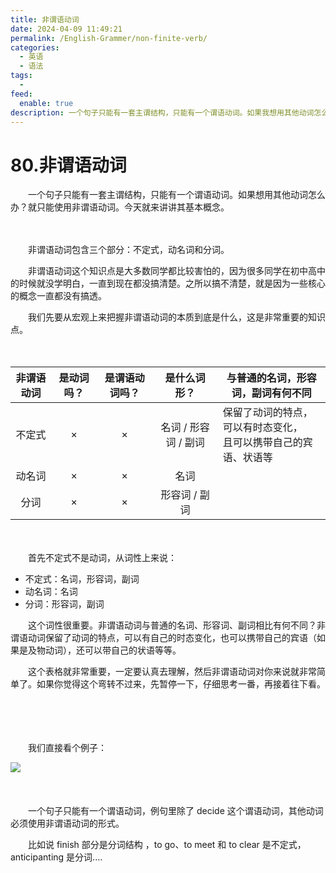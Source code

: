 ```yaml
---
title: 非谓语动词
date: 2024-04-09 11:49:21
permalink: /English-Grammer/non-finite-verb/
categories:
  - 英语
  - 语法
tags:
  - 
feed:
  enable: true
description: 一个句子只能有一套主谓结构，只能有一个谓语动词。如果我想用其他动词怎么办？就只能使用非谓语动词。今天就来讲讲其基本概念。
---
```

# 80.非谓语动词

　　一个句子只能有一套主谓结构，只能有一个谓语动词。如果想用其他动词怎么办？就只能使用非谓语动词。今天就来讲讲其基本概念。
<!-- more -->

　　‍

　　非谓语动词包含三个部分：不定式，动名词和分词。‍‍

　　非谓语动词这个知识点是大多数同学都比较害怕的，因为很多同学在初中高中的时候就没学明白，‍‍一直到现在都没搞清楚。之所以搞不清楚，就是因为一些核心的概念一直都没有搞透。‍‍

　　我们先要从宏观上来把握非谓语动词的本质‍‍到底是什么，这是非常重要的知识点。‍‍

　　‍

|非谓语动词|是动词吗？|是谓语动词吗？|是什么词形？|与普通的名词，形容词，副词有何不同|
| :----------: | :----------: | :--------------: | :--------------------: | -----------------------------------------------------------------------------------------------|
|不定式|×|×|名词 / 形容词 / 副词|保留了动词的特点，可以有时态变化，<br />且可以携带自己的宾语、状语等<br />|
|动名词|×|×|名词||
|分词|×|×|形容词 / 副词||

　　‍

　　首先不定式不是动词，从词性上来说：

* 不定式：名词，形容词，副词
* 动名词：名词
* 分词：形容词，副词

　　这个词性很重要。非谓语动词与普通的名词、形容词、副词相比有何不同？非谓语动词保留了动词的特点，可以有自己的时态变化，也可以携带自己的宾语（如果是‍‍及物动词），还可以带自己的状语等等。

　　这个表格就非常重要，一定要认真去理解，然后非谓语动词对你来说就非常简单了。如果你觉得这个弯转不过来，先暂停一下，仔细思考一番，‍‍再接着往下看。

　　‍

　　‍

　　我们直接看个例子：

​![](https://image.peterjxl.com/blog/image-20240409210227-rln8r3v.png)​

　　‍

　　一个句子只能有一个谓语动词，例句里除了 decide 这个谓语动词，其他动词必须使用非谓语动词的形式。

　　比如说 finish 部分是分词结构 ，to go、to meet 和 to clear 是不定式，anticipanting 是分词....

　　‍
